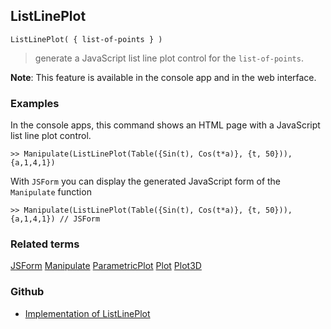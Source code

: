 ## ListLinePlot

```
ListLinePlot( { list-of-points } )  
```

> generate a JavaScript list line plot control for the `list-of-points`.
	 
**Note**: This feature is available in the console app and in the web interface.

### Examples

In the console apps, this command shows an HTML page with a JavaScript list line plot control.

```
>> Manipulate(ListLinePlot(Table({Sin(t), Cos(t*a)}, {t, 50})), {a,1,4,1})
```

With `JSForm` you can display the generated JavaScript form of the `Manipulate` function

```
>> Manipulate(ListLinePlot(Table({Sin(t), Cos(t*a)}, {t, 50})), {a,1,4,1}) // JSForm
```

### Related terms 
[JSForm](JSForm.md) [Manipulate](Manipulate.md) [ParametricPlot](ParametricPlot.md) [Plot](Plot.md)  [Plot3D](Plot3D.md)

### Github

* [Implementation of ListLinePlot](https://github.com/axkr/symja_android_library/blob/master/symja_android_library/matheclipse-core/src/main/java/org/matheclipse/core/reflection/system/ListLinePlot.java#L20) 
